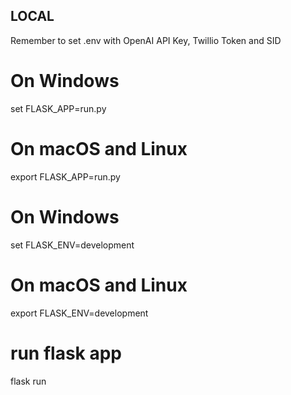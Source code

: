 ## LOCAL
Remember to set .env with OpenAI API Key, Twillio Token and SID

# On Windows
set FLASK_APP=run.py
# On macOS and Linux
export FLASK_APP=run.py

# On Windows
set FLASK_ENV=development
# On macOS and Linux
export FLASK_ENV=development

# run flask app
flask run